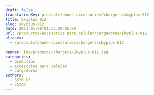 ```yaml
---
draft: false
translationKey: products/phone-accessories/chargers/skyplus-012
title: Skyplus 012
slug: skyplus-012
date: 2023-01-08T01:53:29-05:00
url: /productos/accesorios para celular/cargadores/skyplus-012
aliases:
  - /products/phone-accessories/chargers/skyplus-012

banner: img/products/chargers/Skyplus-012.jpg
categories: 
  - productos
  - accesorios para celular
  - cargadores
authors:
  - SKYPLUS
  - JAICO
---
```

